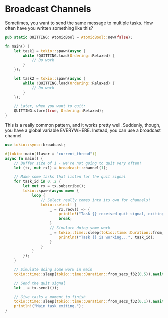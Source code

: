 # Broadcast Channels

Sometimes, you want to send the same message to multiple tasks. How often have you written something like this?

```rust
pub static QUITTING: AtomicBool = AtomicBool::new(false);

fn main() {
    let task1 = tokio::spawn(async {
        while !QUITTING.load(Ordering::Relaxed) {
            // Do work
        }
    });

    let task2 = tokio::spawn(async {
        while !QUITTING.load(Ordering::Relaxed) {
            // Do work
        }
    });

    // Later, when you want to quit:
    QUITTING.store(true, Ordering::Relaxed);
}
```

This is a really common pattern, and it works pretty well. Suddenly, though, you have a global variable EVERYWHERE. Instead, you can use a broadcast channel.

```rust
use tokio::sync::broadcast;

#[tokio::main(flavor = "current_thread")]
async fn main() {
    // Buffer size of 1 - we're not going to quit very often!
    let (tx, mut rx1) = broadcast::channel(1);

    // Make some tasks that listen for the quit signal
    for task_id in 0..2 {
        let mut rx = tx.subscribe();
        tokio::spawn(async move {
            loop {
                // Select really comes into its own for channels!
                tokio::select! {
                    _ = rx.recv() => {
                        println!("Task {} received quit signal, exiting.", task_id);
                        break;
                    }
                    // Simulate doing some work
                    _ = tokio::time::sleep(tokio::time::Duration::from_millis(50)) => {
                        println!("Task {} is working...", task_id);
                    }
                }
            }
        });
    }

    // Simulate doing some work in main
    tokio::time::sleep(tokio::time::Duration::from_secs_f32(0.5)).await;

    // Send the quit signal
    let _ = tx.send(());

    // Give tasks a moment to finish
    tokio::time::sleep(tokio::time::Duration::from_secs_f32(0.1)).await;
    println!("Main task exiting.");
}
```
